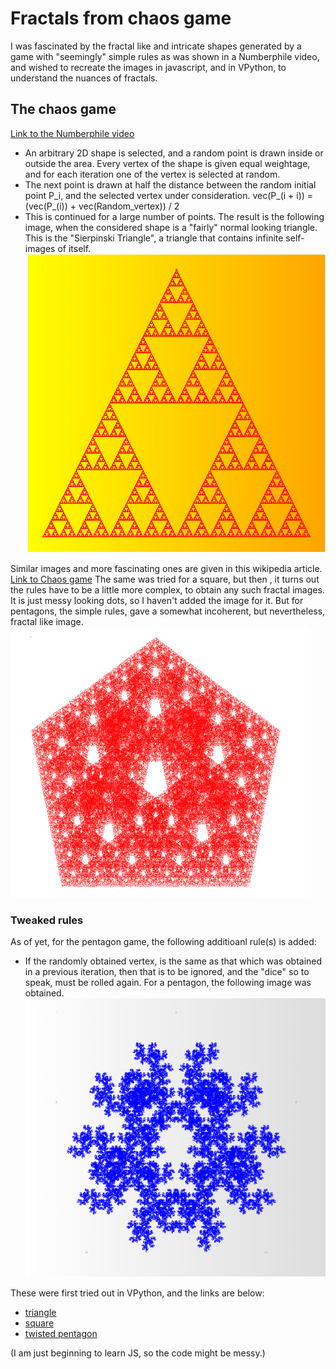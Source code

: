 # Fractals from chaos game
I was fascinated by the fractal like and intricate shapes generated by a game with "seemingly" simple rules as was shown in a Numberphile video, and wished to recreate the images in javascript, and in VPython, to understand the nuances of fractals.
## The chaos game

[Link to the Numberphile video](https://www.youtube.com/watch?v=kbKtFN71Lfs)

- An arbitrary 2D shape is selected, and a random point is drawn inside or outside the area. Every vertex of the shape is given equal weightage, and for each iteration one of the vertex is selected at random.
- The next point is drawn at half the distance between the random initial point P_i, and the selected vertex under consideration. 
  vec(P_(i + i)) = (vec(P_(i)) + vec(Random_vertex)) / 2
- This is continued for a large number of points.
The result is the following image, when the considered shape is a "fairly" normal looking triangle. This is the "Sierpinski Triangle", a triangle that contains infinite self-images of itself.
![alt text](https://github.com/ashish-kp/fractals_from_chaos_game/blob/main/triangle.png?raw=true)

Similar images and more fascinating ones are given in this wikipedia article. [Link to Chaos game](https://www.wikiwand.com/en/Chaos_game)
The same was tried for a square, but then , it turns out the rules have to be a little more complex, to obtain any such fractal images.
It is just messy looking dots, so I haven't added the image for it.
But for pentagons, the simple rules, gave a somewhat incoherent, but nevertheless, fractal like image.
![alt text](https://github.com/ashish-kp/fractals_from_chaos_game/blob/main/norm_pent.png)

### Tweaked rules
As of yet, for the pentagon game, the following additioanl rule(s) is added:
- If the randomly obtained vertex, is the same as that which was obtained in a previous iteration, then that is to be ignored, and the "dice" so to speak, must be rolled again.
For a pentagon, the following image was obtained.
![alt text](https://github.com/ashish-kp/fractals_from_chaos_game/blob/main/twisted_pent.png)

These were first tried out in VPython, and the links are below:
- [triangle](https://www.glowscript.org/#/user/p.b.ashish786/folder/game/program/trianglegame)
- [square](https://www.glowscript.org/#/user/p.b.ashish786/folder/game/program/quadranglegame)
- [twisted pentagon](https://www.glowscript.org/#/user/p.b.ashish786/folder/game/program/pentagongame)

(I am just beginning to learn JS, so the code might be messy.)
